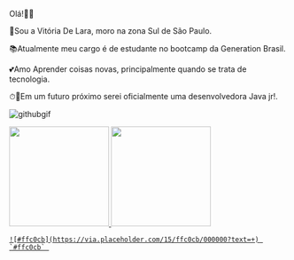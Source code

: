 Olá!🌈🌞

👩Sou a Vitória De Lara, moro na zona Sul de São Paulo.

📚Atualmente meu cargo é de estudante no bootcamp da Generation Brasil.

💕Amo Aprender coisas novas, principalmente quando se trata de tecnologia.

⏱🤞Em um futuro próximo serei oficialmente uma desenvolvedora Java jr!.



![githubgif](https://user-images.githubusercontent.com/64369536/128420470-1241ff64-0e59-433f-b336-d017bf12abbb.gif)







<div>
  <a href="https://github.com/vitoria2002campos">
  <img height="180em" src="https://github-readme-stats.vercel.app/api?username=vitoria2002campos&show_icons=true&theme=dracula&include_all_commits=true&count_private=true"/>
  <img height="180em" src="https://github-readme-stats.vercel.app/api/top-langs/?username=vitoria2002campos&layout=compact&langs_count=7&theme=dracula"/>
    

    ![#ffc0cb](https://via.placeholder.com/15/ffc0cb/000000?text=+) `#ffc0cb` 
</div>


  
  
  
  

